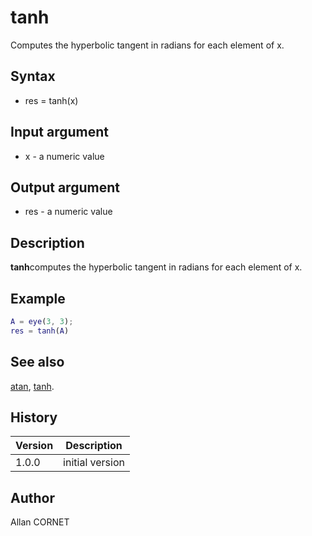 # tanh

Computes the hyperbolic tangent in radians for each element of x.

## Syntax

- res = tanh(x)

## Input argument

- x - a numeric value

## Output argument

- res - a numeric value

## Description

<b>tanh</b>computes the hyperbolic tangent in radians for each element of x.

## Example

```matlab
A = eye(3, 3);
res = tanh(A)
```

## See also

[atan](atan.md), [tanh](atan.md).

## History

| Version | Description     |
| ------- | --------------- |
| 1.0.0   | initial version |

## Author

Allan CORNET
